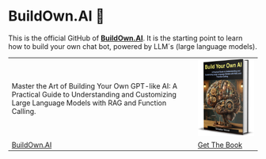 # BuildOwn.AI 👋

This is the official GitHub of **[BuildOwn.AI](https://buildown.ai)**. It is the starting point to learn how to build your own chat bot, powered by LLM´s (large language models).

|   |   |
|---|---|
| Master the Art of Building Your Own GPT-like AI: A Practical Guide to Understanding and Customizing Large Language Models with RAG and Function Calling. | [![BuildOwn.AI](book.png)](https://buildown.ai) |
| [BuildOwn.AI](https://buildown.ai) | [Get The Book](https://buildown.ai/book/buy) |
